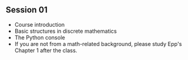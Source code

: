 Session 01
----------

* Course introduction
* Basic structures in discrete mathematics
* The Python console
* If you are not from a math-related background, please study Epp's Chapter 1 after the class.
